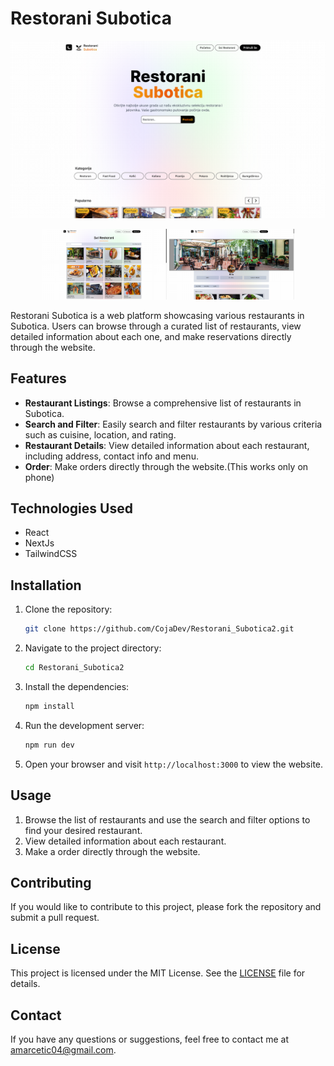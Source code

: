 # Restorani Subotica

![Restorani Subotica](restorani_subotica.png)
<p align="center">
  <img src="res2.png" alt="Screenshot 2" width="200">
  <img src="res3.png" alt="Screenshot 3" width="200">
 
</p>

Restorani Subotica is a web platform showcasing various restaurants in Subotica. Users can browse through a curated list of restaurants, view detailed information about each one, and make reservations directly through the website.

## Features

- **Restaurant Listings**: Browse a comprehensive list of restaurants in Subotica.
- **Search and Filter**: Easily search and filter restaurants by various criteria such as cuisine, location, and rating.
- **Restaurant Details**: View detailed information about each restaurant, including address, contact info and menu.
- **Order**: Make orders directly through the website.(This works only on phone)


## Technologies Used

- React
- NextJs
- TailwindCSS

## Installation

1. Clone the repository:
    ```sh
    git clone https://github.com/CojaDev/Restorani_Subotica2.git
    ```

2. Navigate to the project directory:
    ```sh
    cd Restorani_Subotica2
    ```

3. Install the dependencies:
    ```sh
    npm install
    ```

4. Run the development server:
    ```sh
    npm run dev
    ```

5. Open your browser and visit `http://localhost:3000` to view the website.

## Usage

1. Browse the list of restaurants and use the search and filter options to find your desired restaurant.
2. View detailed information about each restaurant.
3. Make a order directly through the website.


## Contributing

If you would like to contribute to this project, please fork the repository and submit a pull request.

## License

This project is licensed under the MIT License. See the [LICENSE](LICENSE) file for details.

## Contact

If you have any questions or suggestions, feel free to contact me at [amarcetic04@gmail.com](mailto:amarcetic04@gmail.com).

